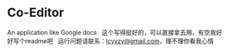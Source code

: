 # Co-Editor
An application like Google docs  
这个写得挺好的，可以直接拿去用，有空我好好写个readme吧  
运行问题请联系：lcyyzy@gmail.com，理不理你看我心情
